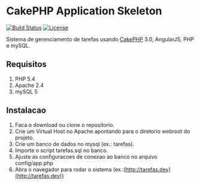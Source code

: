 # CakePHP Application Skeleton

[![Build Status](https://api.travis-ci.org/cakephp/app.png)](https://travis-ci.org/cakephp/app)
[![License](https://poser.pugx.org/cakephp/app/license.svg)](https://packagist.org/packages/cakephp/app)

Sistema de gerenciamento de tarefas usando [CakePHP](http://cakephp.org) 3.0, AngularJS, PHP e mySQL.

## Requisitos
1. PHP 5.4
2. Apache 2.4
3. mySQL 5

## Instalacao

1. Faca o download ou clone o repositorio.
2. Crie um Virtual Host no Apache apontando para o diretorio webroot do projeto.
3. Crie um banco de dados no mysql (ex.: tarefas).
4. Importe o script tarefas.sql no banco.
5. Ajuste as configuracoes de conexao ao banco no arquivo config/app.php
6. Abra o navegador para rodar o sistema (ex.:[http://tarefas.dev](http://tarefas.dev))